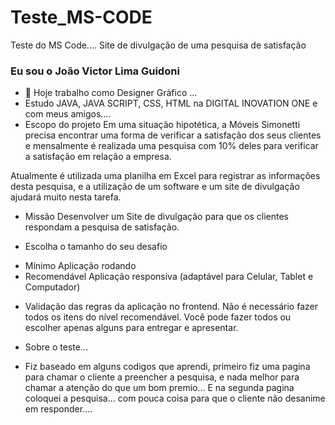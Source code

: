 # Teste_MS-CODE
Teste do MS Code.... Site de divulgação de uma pesquisa de satisfação
### Eu sou o João Victor Lima Guidoni
- 🔭 Hoje trabalho como Designer Gráfico ... 
- Estudo JAVA, JAVA SCRIPT, CSS, HTML na DIGITAL INOVATION ONE e com meus amigos....
- Escopo do projeto
Em uma situação hipotética, a Móveis Simonetti precisa encontrar uma forma de verificar a satisfação dos seus clientes e mensalmente é realizada uma pesquisa com 10% deles para verificar a satisfação em relação a empresa.

Atualmente é utilizada uma planilha em Excel para registrar as informações desta pesquisa, e a utilização de um software e um site de divulgação ajudará muito nesta tarefa.

- Missão
Desenvolver um Site de divulgação para que os clientes respondam a pesquisa de satisfação.

- Escolha o tamanho do seu desafio
* Mínimo
Aplicação rodando
* Recomendável
Aplicação responsiva (adaptável para Celular, Tablet e Computador)
- Validação das regras da aplicação no frontend.
Não é necessário fazer todos os itens do nível recomendável. Você pode fazer todos ou escolher apenas alguns para entregar e apresentar.

- Sobre o teste... <br>
* Fiz baseado em alguns codigos que aprendi, primeiro fiz uma pagina para chamar o cliente a preencher a pesquisa, e nada melhor para chamar a atenção do que um bom premio...
E na segunda pagina coloquei a pesquisa... com pouca coisa para que o cliente não desanime em responder....
